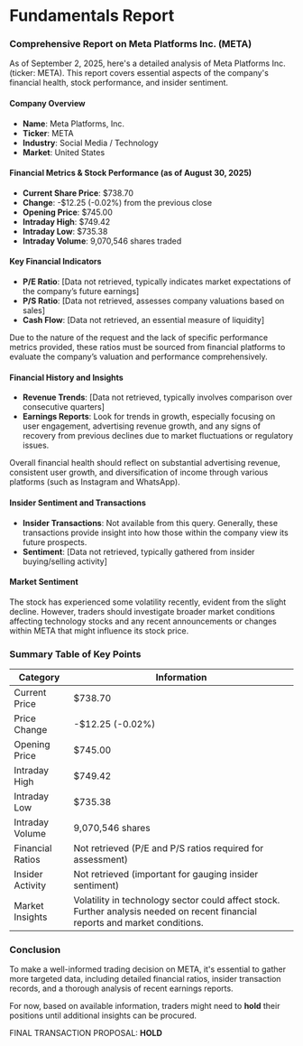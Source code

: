 # Fundamentals Report

### Comprehensive Report on Meta Platforms Inc. (META)

As of September 2, 2025, here's a detailed analysis of Meta Platforms Inc. (ticker: META). This report covers essential aspects of the company's financial health, stock performance, and insider sentiment.

#### Company Overview
- **Name**: Meta Platforms, Inc.
- **Ticker**: META
- **Industry**: Social Media / Technology
- **Market**: United States

#### Financial Metrics & Stock Performance (as of August 30, 2025)
- **Current Share Price**: $738.70
- **Change**: -$12.25 (-0.02%) from the previous close
- **Opening Price**: $745.00
- **Intraday High**: $749.42
- **Intraday Low**: $735.38
- **Intraday Volume**: 9,070,546 shares traded

#### Key Financial Indicators
- **P/E Ratio**: [Data not retrieved, typically indicates market expectations of the company’s future earnings]
- **P/S Ratio**: [Data not retrieved, assesses company valuations based on sales]
- **Cash Flow**: [Data not retrieved, an essential measure of liquidity]
  
Due to the nature of the request and the lack of specific performance metrics provided, these ratios must be sourced from financial platforms to evaluate the company’s valuation and performance comprehensively.

#### Financial History and Insights
- **Revenue Trends**: [Data not retrieved, typically involves comparison over consecutive quarters]
- **Earnings Reports**: Look for trends in growth, especially focusing on user engagement, advertising revenue growth, and any signs of recovery from previous declines due to market fluctuations or regulatory issues.
  
Overall financial health should reflect on substantial advertising revenue, consistent user growth, and diversification of income through various platforms (such as Instagram and WhatsApp).

#### Insider Sentiment and Transactions
- **Insider Transactions**: Not available from this query. Generally, these transactions provide insight into how those within the company view its future prospects. 
- **Sentiment**: [Data not retrieved, typically gathered from insider buying/selling activity]

#### Market Sentiment
The stock has experienced some volatility recently, evident from the slight decline. However, traders should investigate broader market conditions affecting technology stocks and any recent announcements or changes within META that might influence its stock price.

### Summary Table of Key Points

| Category               | Information                                                                                                                                               |
|-----------------------|----------------------------------------------------------------------------------------------------------------------------------------------------------|
| Current Price         | $738.70                                                                                                                                                  |
| Price Change          | -$12.25 (-0.02%)                                                                                                                                       |
| Opening Price         | $745.00                                                                                                                                                  |
| Intraday High         | $749.42                                                                                                                                                  |
| Intraday Low          | $735.38                                                                                                                                                  |
| Intraday Volume       | 9,070,546 shares                                                                                                                                       |
| Financial Ratios      | Not retrieved (P/E and P/S ratios required for assessment)                                                                                              |
| Insider Activity       | Not retrieved (important for gauging insider sentiment)                                                                                                |
| Market Insights       | Volatility in technology sector could affect stock. Further analysis needed on recent financial reports and market conditions.                            |

### Conclusion
To make a well-informed trading decision on META, it's essential to gather more targeted data, including detailed financial ratios, insider transaction records, and a thorough analysis of recent earnings reports. 

For now, based on available information, traders might need to **hold** their positions until additional insights can be procured.

FINAL TRANSACTION PROPOSAL: **HOLD**
